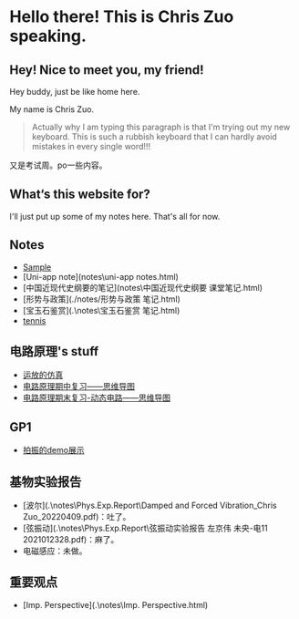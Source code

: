 # Hello there! This is Chris Zuo speaking.

## Hey! Nice to meet you, my friend!

Hey buddy, just be like home here. 

My name is Chris Zuo.

> Actually why I am typing this paragraph is that I'm trying out my new keyboard. This is such a rubbish keyboard that I can hardly avoid mistakes in every single word!!!

又是考试周。po一些内容。

## What‘s this website for?

I'll just put up some of my notes here. That's all for now.

## Notes

- [Sample](notes\note1.html)
- [Uni-app note](notes\uni-app notes.html)
- [中国近现代史纲要的笔记](notes\中国近现代史纲要 课堂笔记.html)
- [形势与政策](./notes/形势与政策 笔记.html)
- [宝玉石鉴赏](.\notes\宝玉石鉴赏 笔记.html)
- [tennis](.\notes\网球.html)

## 电路原理's stuff

- [运放的仿真](notes/Circuits/电路原理仿真.html)
- [电路原理期中复习——思维导图](notes/Circuits/PrinciplesOfCircuits_mid_term_reviewing.html)
- [电路原理期末复习-动态电路——思维导图](notes/Circuits/电路原理期末复习-动态电路.html)

## GP1

- [拍振的demo展示](./notes/GP/beat.html)

## 基物实验报告

- [波尔](.\notes\Phys.Exp.Report\Damped and Forced Vibration_Chris Zuo_20220409.pdf)：吐了。
- [弦振动](.\notes\Phys.Exp.Report\弦振动实验报告 左京伟 未央-电11 2021012328.pdf)：麻了。
- 电磁感应：未做。

## 重要观点

- [Imp. Perspective](.\notes\Imp. Perspective.html)
